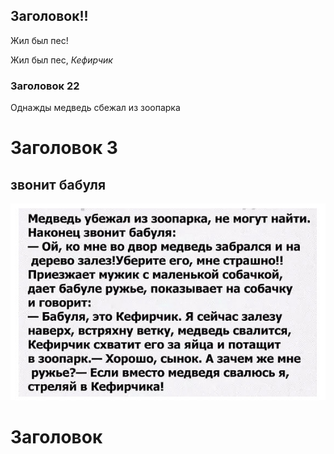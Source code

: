 ## Заголовок!!
Жил был пес!

Жил был пес, *Кефирчик*

### Заголовок 22
Однажды медведь сбежал из зоопарка

# Заголовок 3
 ## звонит бабуля

![Анекдот](112.jpg)



# Заголовок
